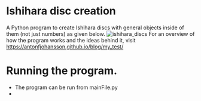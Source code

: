 # Ishihara disc creation

A Python program to create Ishihara discs with general objects inside of them (not just numbers) as given below. 
![ishihara_discs](https://i.imgur.com/dHxIz66.png)
For an overview of how the program works and the ideas behind it, visit https://antonfjohansson.github.io/blog/my_test/

# Running the program.
*   The program can be run from mainFile.py
*  



